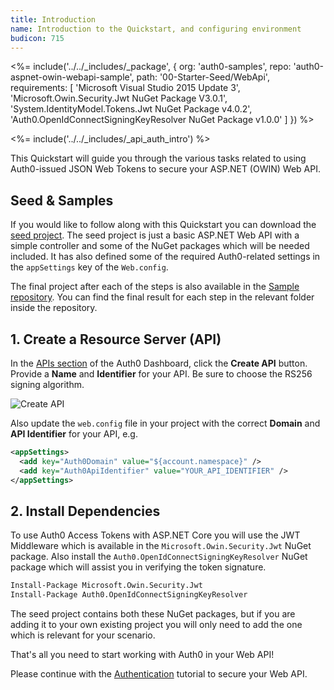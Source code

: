 ```yaml
---
title: Introduction
name: Introduction to the Quickstart, and configuring environment
budicon: 715
---
```


<%= include('../../_includes/_package', {
  org: 'auth0-samples',
  repo: 'auth0-aspnet-owin-webapi-sample',
  path: '00-Starter-Seed/WebApi',
  requirements: [
    'Microsoft Visual Studio 2015 Update 3',
    'Microsoft.Owin.Security.Jwt NuGet Package V3.0.1',
    'System.IdentityModel.Tokens.Jwt NuGet Package v4.0.2',
    'Auth0.OpenIdConnectSigningKeyResolver NuGet Package v1.0.0'
  ]
}) %>

<%= include('../../_includes/_api_auth_intro') %>

This Quickstart will guide you through the various tasks related to using Auth0-issued JSON Web Tokens to secure your ASP.NET (OWIN) Web API.

## Seed & Samples

If you would like to follow along with this Quickstart you can download the [seed project](https://github.com/auth0-samples/auth0-aspnet-owin-webapi-sample/tree/master/00-Starter-Seed). The seed project is just a basic ASP.NET Web API with a simple controller and some of the NuGet packages which will be needed included. It has also defined some of the required Auth0-related settings in the `appSettings` key of the `Web.config`.

The final project after each of the steps is also available in the [Sample repository](https://github.com/auth0-samples/auth0-aspnet-owin-webapi-sample). You can find the final result for each step in the relevant folder inside the repository.

## 1. Create a Resource Server (API)

In the [APIs section](${manage_url}/#/apis) of the Auth0 Dashboard, click the **Create API** button. Provide a **Name** and **Identifier** for your API. Be sure to choose the RS256 signing algorithm.

![Create API](/media/articles/server-apis/webapi-owin/create-api-rs256.png)

Also update the `web.config` file in your project with the correct **Domain** and **API Identifier** for your API, e.g.

```xml
<appSettings>
  <add key="Auth0Domain" value="${account.namespace}" />
  <add key="Auth0ApiIdentifier" value="YOUR_API_IDENTIFIER" />
</appSettings>
```

## 2. Install Dependencies

To use Auth0 Access Tokens with ASP.NET Core you will use the JWT Middleware which is available in the `Microsoft.Owin.Security.Jwt` NuGet package. Also install the `Auth0.OpenIdConnectSigningKeyResolver` NuGet package which will assist you in verifying the token signature.

```bash
Install-Package Microsoft.Owin.Security.Jwt
Install-Package Auth0.OpenIdConnectSigningKeyResolver
```

The seed project contains both these NuGet packages, but if you are adding it to your own existing project you will only need to add the one which is relevant for your scenario.

That's all you need to start working with Auth0 in your Web API!

Please continue with the [Authentication](/quickstart/backend/webapi-owin/01-authentication) tutorial to secure your Web API.
